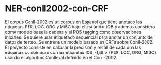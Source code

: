 # NER-conll2002-con-CRF
El corpus Conll-2002 es un corpus en Espanol que tiene anotado las etiquetas PER, LOC, ORG y MISC bajo el est ́andar IOB y ademas considera como modelo base la cadena y el POS tagging como observaciones iniciales. Se quiere usar etiquetado secuencial para anotar un conjunto de datos de testeo. Se entrena un modelo basado en CRFs sobre Conll-2002. El proyecto consiste en calcular la precision y recall de cada una las etiquetas combinadas con las etiquetas IOB; {I,B} × {PER, LOC, ORG, MISC} usando el algoritmo Conlleval definido en el Conll-2002.
